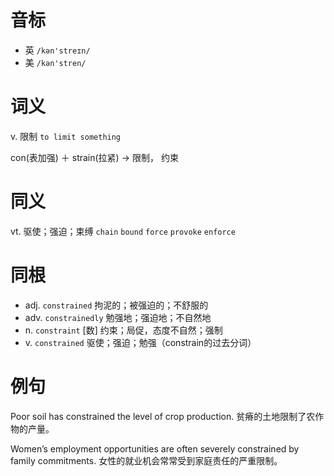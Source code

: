 # 音标

- 英 `/kən'streɪn/`
- 美 `/kən'stren/`

# 词义

v. 限制
`to limit something`



con(表加强) ＋ strain(拉紧) → 限制， 约束

# 同义

vt. 驱使；强迫；束缚
`chain` `bound` `force` `provoke` `enforce`

# 同根

- adj. `constrained` 拘泥的；被强迫的；不舒服的
- adv. `constrainedly` 勉强地；强迫地；不自然地
- n. `constraint` [数] 约束；局促，态度不自然；强制
- v. `constrained` 驱使；强迫；勉强（constrain的过去分词）

# 例句

Poor soil has constrained the level of crop production.
贫瘠的土地限制了农作物的产量。

Women’s employment opportunities are often severely constrained by family commitments.
女性的就业机会常常受到家庭责任的严重限制。


